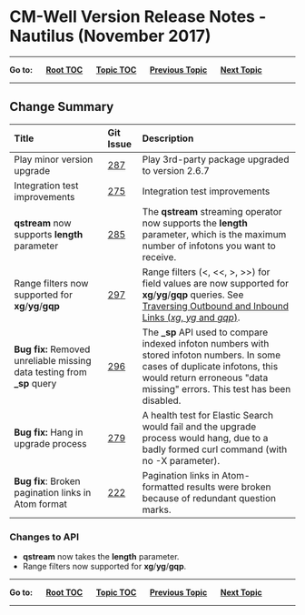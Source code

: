 # CM-Well Version Release Notes - Nautilus (November 2017) #

----

**Go to:** &nbsp;&nbsp;&nbsp;&nbsp; [**Root TOC**](CM-Well.RootTOC.md) &nbsp;&nbsp;&nbsp;&nbsp; [**Topic TOC**](ReleaseNotes.TOC.md) &nbsp;&nbsp;&nbsp;&nbsp; [**Previous Topic**](ReleaseNotes.Mono.September.2017.md) &nbsp;&nbsp;&nbsp;&nbsp; [**Next Topic**](ReleaseNotes.Octopus.December.2017.md)

----

## Change Summary ##


 Title | Git Issue | Description 
:------|:----------|:------------
Play minor version upgrade | [287](https://github.com/thomsonreuters/CM-Well/pull/287) | Play 3rd-party package upgraded to version 2.6.7
Integration test improvements | [275](https://github.com/thomsonreuters/CM-Well/pull/275) | Integration test improvements
**qstream** now supports **length** parameter | [285](https://github.com/thomsonreuters/CM-Well/pull/285) | The **qstream** streaming operator now supports the **length** parameter, which is the maximum number of infotons you want to receive.
Range filters now supported for **xg**/**yg**/**gqp** | [297](https://github.com/thomsonreuters/CM-Well/pull/297) | Range filters (<, <<, >, >>) for field values are now supported for **xg**/**yg**/**gqp** queries. See [Traversing Outbound and Inbound Links (*xg*, *yg* and *gqp*)](API.Traversal.TOC.md).
**Bug fix:** Removed unreliable missing data testing from **_sp** query | [296](https://github.com/thomsonreuters/CM-Well/pull/296) | The **_sp** API used to compare indexed infoton numbers with stored infoton numbers. In some cases of duplicate infotons, this would return erroneous "data missing" errors. This test has been disabled.
**Bug fix:** Hang in upgrade process | [279](https://github.com/thomsonreuters/CM-Well/pull/279) | A health test for Elastic Search would fail and the upgrade process would hang, due to a badly formed curl command (with no -X parameter). 
**Bug fix**: Broken pagination links in Atom format | [222](https://github.com/thomsonreuters/CM-Well/pull/222) | Pagination links in Atom-formatted results were broken because of redundant question marks.
 

### Changes to API ###

* **qstream** now takes the **length** parameter.
* Range filters now supported for **xg**/**yg**/**gqp**.

----

**Go to:** &nbsp;&nbsp;&nbsp;&nbsp; [**Root TOC**](CM-Well.RootTOC.md) &nbsp;&nbsp;&nbsp;&nbsp; [**Topic TOC**](ReleaseNotes.TOC.md) &nbsp;&nbsp;&nbsp;&nbsp; [**Previous Topic**](ReleaseNotes.Mono.September.2017.md) &nbsp;&nbsp;&nbsp;&nbsp; [**Next Topic**](ReleaseNotes.Octopus.December.2017.md)

----

